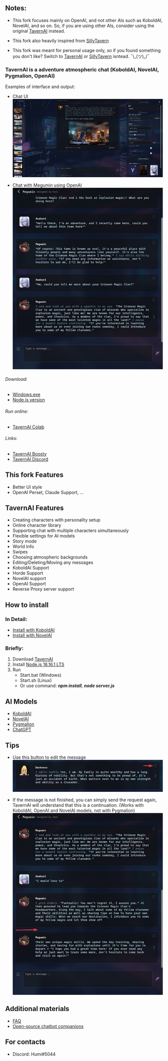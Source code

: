 ## Notes:

-   This fork focuses mainly on OpenAI, and not other AIs such as KoboldAI, NovelAI, and so on. So, if you are using other AIs, consider using the original [TavernAI](https://github.com/TavernAI/TavernAI/) instead.

-   This fork also heavily inspired from [SillyTavern](https://github.com/SillyTavern/SillyTavern/)

-   This fork was meant for personal usage only, so if you found something you don't like? Switch to [TavernAI](https://github.com/TavernAI/TavernAI/) or [SillyTavern](https://github.com/SillyTavern/SillyTavern/) isntead. ¯\\\_(ツ)\_/¯

### TavernAI is a adventure atmospheric chat (KoboldAI, NovelAI, Pygmalion, OpenAI)

Examples of interface and output:

-   Chat UI
    ![Picture of chat UI](readme/Main_Chat_UI.png)

-   Chat with Megumin using OpenAI
    ![Picture of conversation with Megumin using OpenAI](readme/Chat_with_Megumin.png)

###### Download:

-   [Windows.exe](https://sourceforge.net/projects/tavernaimain/files/TavernAI.rar/download)
-   [Node.js version](https://github.com/TavernAI/TavernAI/archive/refs/heads/main.zip)

###### Run online:

-   [TavernAI Colab](https://colab.research.google.com/github/TavernAI/TavernAI/blob/main/colab/GPU.ipynb)

###### Links:

-   [TavernAI Boosty](https://boosty.to/tavernai)
-   [TavernAI Discord](https://discord.gg/zmK2gmr45t)

## This fork Features

-   Better UI style
-   OpenAI Perset, Claude Support, ...

## TavernAI Features

-   Creating characters with personality setup
-   Online character library
-   Supporting chat with multiple characters simultaneously
-   Flexible settings for AI models
-   Story mode
-   World Info
-   Swipes
-   Choosing atmospheric backgrounds
-   Editing/Deleting/Moving any messages
-   KoboldAI Support
-   Horde Support
-   NovelAI support
-   OpenAI Support
-   Reverse Proxy server support

## How to install

### In Detail:

-   [Install with KoboldAI](https://github.com/TavernAI/TavernAI/wiki/How-to-install)
-   [Install with NovelAI](https://github.com/TavernAI/TavernAI/wiki/How-to-install-Novel)

### Briefly:

1. Download [TavernAI](https://github.com/TavernAI/TavernAI/archive/refs/heads/main.zip)
2. Install [Node.js 18.16.1 LTS](https://nodejs.org)
3. Run
    - Start.bat (Windows)
    - Start.sh (Linux)
    - Or use command: **_npm install_**, **_node server.js_**

## AI Models

-   [KoboldAI](https://github.com/KoboldAI/KoboldAI-Client)
-   [NovelAI](https://novelai.net/)
-   [Pygmalion](https://rentry.org/pygmalion-ai)
-   [ChatGPT](https://chat.openai.com/)

## Tips

-   Use this button to edit the message
    ![Picture show how to edit a message](readme/Edit_message.png)

-   If the message is not finished, you can simply send the request again, TavernAI will understand that this is a continuation.
    (Works with KoboldAI, OpenAI and NovelAI models, not with Pygmalion)
    ![Picture](readme/Auto_continue_message.png)

## Additional materials

-   [FAQ](https://github.com/TavernAI/TavernAI/blob/main/faq.md)
-   [Open-source chatbot companions](https://www.reddit.com/user/Crataco/comments/zuowi9/opensource_chatbot_companions/)

## For contacts

-   Discord: Humi#5044
